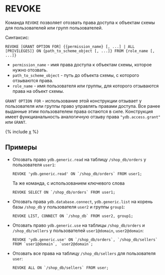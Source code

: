 # REVOKE

Команда `REVOKE` позволяет отозвать права доступа к объектам схемы для пользователей или групп пользователей.

Синтаксис:

```yql
REVOKE [GRANT OPTION FOR] {{permission_name} [, ...] | ALL [PRIVILEGES]} ON {path_to_scheme_object [, ...]} FROM {role_name [, ...]}
```

* `permission_name` - имя права доступа к объектам схемы, которое нужно отозвать.
* `path_to_scheme_object` - путь до объекта схемы, с которого отзываются права.
* `role_name` - имя пользователя или группы, для которого отзываются права на объект схемы.

`GRANT OPTION FOR` - использование этой конструкции отзывает у пользователя или группы право управлять правами доступа. Все ранее выданные этим пользователем права остаются в силе. Конструкция имеет функцианальность аналогичную отзыву права `"ydb.access.grant"` или `GRANT`.

{% include [x](../_includes/permissions_list.md) %}

## Примеры

* Отозвать право `ydb.generic.read` на таблицу `/shop_db/orders` у пользователя `user1`:

  ```yql
  REVOKE 'ydb.generic.read' ON `/shop_db/orders` FROM user1;
  ```

  Та же команда, с использованием ключевого слова

  ```yql
  REVOKE SELECT ON `/shop_db/orders` FROM user1;
  ```

* Отозвать права `ydb.database.connect`, `ydb.generic.list` на корень базы `/shop_db` у пользователя `user2` и группы `group1`:

  ```yql
  REVOKE LIST, CONNECT ON `/shop_db` FROM user2, group1;
  ```

* Отозвать право `ydb.generic.use` на таблицы `/shop_db/orders` и `/shop_db/sellers` у пользователей `user1@domain`, `user2@domain`:

  ```yql
  REVOKE 'ydb.generic.use' ON `/shop_db/orders`, `/shop_db/sellers` FROM `user1@domain`, `user2@domain`;
  ```

* Отозвать все права на таблицу `/shop_db/sellers` для пользователя `user`:

  ```yql
  REVOKE ALL ON `/shop_db/sellers` FROM user;
  ```
